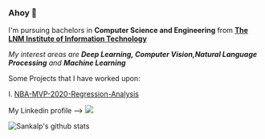 ### Ahoy 👋

I'm pursuing bachelors in **Computer Science and Engineering** from [**The LNM Institute of Information Technology**](https://lnmiit.ac.in/) 

_My interest areas are **Deep Learning, Computer Vision,Natural Language Processing** and **Machine Learning**_

Some Projects that I have worked upon:

   I. [NBA-MVP-2020-Regression-Analysis](https://github.com/insomniac-klutz/NBA-MVP-2020-EDA)
  

My Linkedin profile --> [![](https://img.shields.io/badge/-@sankalp-blue?style=flat-square&logo=Linkedin&logoColor=white)](https://www.linkedin.com/in/sankalp-chourasia-2102/)


![Sankalp's github stats](https://github-readme-stats.vercel.app/api?username=insomniac-klutz&hide=contribs&show_icons=true&theme=radical)

